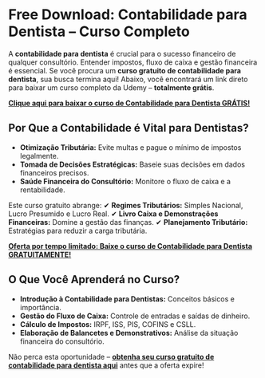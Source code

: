 # Free Download: Contabilidade para Dentista – Curso Completo

A **contabilidade para dentista** é crucial para o sucesso financeiro de qualquer consultório. Entender impostos, fluxo de caixa e gestão financeira é essencial. Se você procura um **curso gratuito de contabilidade para dentista**, sua busca termina aqui! Abaixo, você encontrará um link direto para baixar um curso completo da Udemy – **totalmente grátis**.

[**Clique aqui para baixar o curso de Contabilidade para Dentista GRÁTIS!**](https://udemywork.com/contabilidade-para-dentista)

## Por Que a Contabilidade é Vital para Dentistas?
*   **Otimização Tributária:** Evite multas e pague o mínimo de impostos legalmente.
*   **Tomada de Decisões Estratégicas:** Baseie suas decisões em dados financeiros precisos.
*   **Saúde Financeira do Consultório:** Monitore o fluxo de caixa e a rentabilidade.

Este curso gratuito abrange:
✔ **Regimes Tributários:** Simples Nacional, Lucro Presumido e Lucro Real.
✔ **Livro Caixa e Demonstrações Financeiras:** Domine a gestão das finanças.
✔ **Planejamento Tributário:** Estratégias para reduzir a carga tributária.

[**Oferta por tempo limitado: Baixe o curso de Contabilidade para Dentista GRATUITAMENTE!**](https://udemywork.com/contabilidade-para-dentista)

## O Que Você Aprenderá no Curso?

*   **Introdução à Contabilidade para Dentistas:** Conceitos básicos e importância.
*   **Gestão do Fluxo de Caixa:** Controle de entradas e saídas de dinheiro.
*   **Cálculo de Impostos:** IRPF, ISS, PIS, COFINS e CSLL.
*   **Elaboração de Balancetes e Demonstrativos:** Análise da situação financeira do consultório.

Não perca esta oportunidade – **[obtenha seu curso gratuito de contabilidade para dentista aqui](https://udemywork.com/contabilidade-para-dentista)** antes que a oferta expire!

